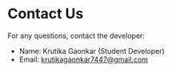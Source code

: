 # Contact Us

For any questions, contact the developer:

- Name: Krutika Gaonkar (Student Developer)
- Email: krutikagaonkar7447@gmail.com
